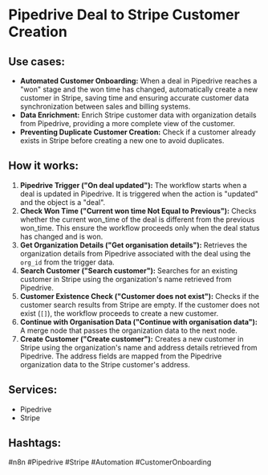 # Pipedrive Deal to Stripe Customer Creation

## Use cases:

- **Automated Customer Onboarding:** When a deal in Pipedrive reaches a "won" stage and the won time has changed, automatically create a new customer in Stripe, saving time and ensuring accurate customer data synchronization between sales and billing systems.
- **Data Enrichment:** Enrich Stripe customer data with organization details from Pipedrive, providing a more complete view of the customer.
- **Preventing Duplicate Customer Creation:** Check if a customer already exists in Stripe before creating a new one to avoid duplicates.

## How it works:

1.  **Pipedrive Trigger ("On deal updated"):** The workflow starts when a deal is updated in Pipedrive. It is triggered when the action is "updated" and the object is a "deal".
2.  **Check Won Time ("Current won time Not Equal to Previous"):** Checks whether the current won\_time of the deal is different from the previous won\_time. This ensure the workflow proceeds only when the deal status has changed and is won.
3.  **Get Organization Details ("Get organisation details"):** Retrieves the organization details from Pipedrive associated with the deal using the `org_id` from the trigger data.
4.  **Search Customer ("Search customer"):** Searches for an existing customer in Stripe using the organization's name retrieved from Pipedrive.
5.  **Customer Existence Check ("Customer does not exist"):** Checks if the customer search results from Stripe are empty. If the customer does not exist (`[]`), the workflow proceeds to create a new customer.
6.  **Continue with Organisation Data ("Continue with organisation data"):** A merge node that passes the organization data to the next node.
7.  **Create Customer ("Create customer"):** Creates a new customer in Stripe using the organization's name and address details retrieved from Pipedrive. The address fields are mapped from the Pipedrive organization data to the Stripe customer's address.

## Services:

-   Pipedrive
-   Stripe

## Hashtags:

#n8n #Pipedrive #Stripe #Automation #CustomerOnboarding
